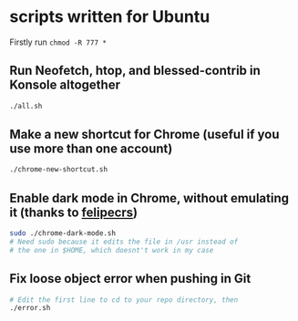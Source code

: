 # scripts written for Ubuntu

Firstly run `chmod -R 777 *`

## Run Neofetch, htop, and blessed-contrib in Konsole altogether

```bash
./all.sh
```

## Make a new shortcut for Chrome (useful if you use more than one account)

```bash
./chrome-new-shortcut.sh
```

## Enable dark mode in Chrome, without emulating it (thanks to [felipecrs](https://github.com/felipecrs/dotfiles/))

```bash
sudo ./chrome-dark-mode.sh
# Need sudo because it edits the file in /usr instead of
# the one in $HOME, which doesnt't work in my case 
```

## Fix loose object error when pushing in Git

```bash
# Edit the first line to cd to your repo directory, then
./error.sh
```
